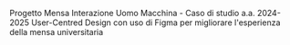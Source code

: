 Progetto Mensa 
Interazione Uomo Macchina - Caso di studio a.a. 2024-2025 
User-Centred Design con uso di Figma per migliorare l'esperienza della mensa universitaria
